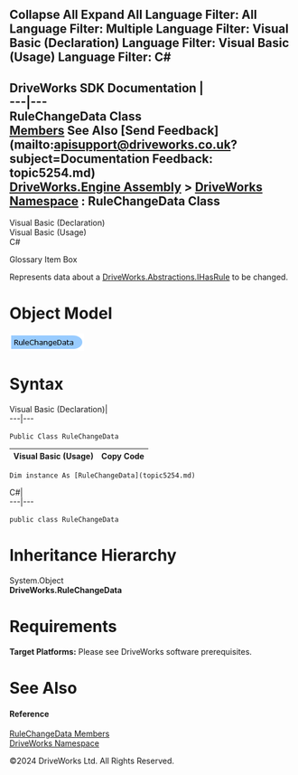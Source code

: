        

 Collapse All Expand All  Language Filter: All  Language Filter: Multiple  Language Filter: Visual Basic (Declaration) Language Filter: Visual Basic (Usage) Language Filter: C#  
---  
DriveWorks SDK Documentation  |   
---|---  
RuleChangeData Class   
[Members](topic5255.md) See Also [Send Feedback](mailto:apisupport@driveworks.co.uk?subject=Documentation Feedback: topic5254.md)  
[DriveWorks.Engine Assembly](topic2156.md) > [DriveWorks Namespace](topic2159.md) : RuleChangeData Class  
---  
  
Visual Basic (Declaration)    
Visual Basic (Usage)    
C# 

Glossary Item Box

Represents data about a [DriveWorks.Abstractions.IHasRule](topic5947.md) to be changed. 

# Object Model

![](dotnetdiagramimages/image261.png)

# Syntax

Visual Basic (Declaration)|   
---|---  
      
    
    Public Class RuleChangeData   
  
Visual Basic (Usage)| Copy Code  
---|---  
      
    
    Dim instance As [RuleChangeData](topic5254.md)  
  
C#|   
---|---  
      
    
    public class RuleChangeData   
  
# Inheritance Hierarchy

System.Object  
**DriveWorks.RuleChangeData**  


# Requirements

**Target Platforms:** Please see DriveWorks software prerequisites.

# See Also

#### Reference

[RuleChangeData Members](topic5255.md)   
[DriveWorks Namespace](topic2159.md)

©2024 DriveWorks Ltd. All Rights Reserved.
